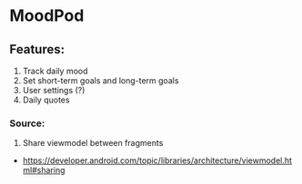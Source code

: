 # MoodPod

## Features:
1. Track daily mood
2. Set short-term goals and long-term goals
3. User settings (?)
4. Daily quotes

### Source:
1. Share viewmodel between fragments
  - https://developer.android.com/topic/libraries/architecture/viewmodel.html#sharing